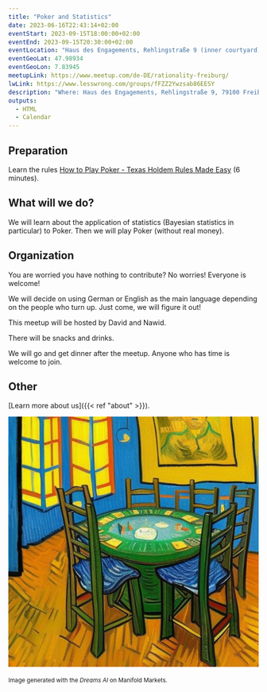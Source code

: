 ```yaml
---
title: "Poker and Statistics"
date: 2023-06-16T22:43:14+02:00
eventStart: 2023-09-15T18:00:00+02:00
eventEnd: 2023-09-15T20:30:00+02:00
eventLocation: "Haus des Engagements, Rehlingstraße 9 (inner courtyard), 79100 Freiburg"
eventGeoLat: 47.98934
eventGeoLon: 7.83945
meetupLink: https://www.meetup.com/de-DE/rationality-freiburg/
lwLink: https://www.lesswrong.com/groups/fFZZ2Ywzsab86EESY
description: "Where: Haus des Engagements, Rehlingstraße 9, 79100 Freiburg. When: Friday, September 15th 2023 at 18:00 hours CEST."
outputs:
  - HTML
  - Calendar
---
```


## Preparation

Learn the rules [How to Play Poker - Texas Holdem Rules Made
Easy](https://www.youtube.com/watch?v=GAoR9ji8D6A) (6 minutes).


## What will we do?

We will learn about the application of statistics (Bayesian statistics in
particular) to Poker. Then we will play Poker (without real money).


## Organization

You are worried you have nothing to contribute? No worries! Everyone is
welcome!

We will decide on using German or English as the main language depending on the
people who turn up. Just come, we will figure it out!

This meetup will be hosted by David and Nawid.

There will be snacks and drinks.

We will go and get dinner after the meetup. Anyone who has time is welcome to
join.


## Other

[Learn more about us]({{< ref "about" >}}).

![Roulette table](cover.png "Roulette table")

<small>Image generated with the _Dreams AI_ on Manifold Markets.</small>
